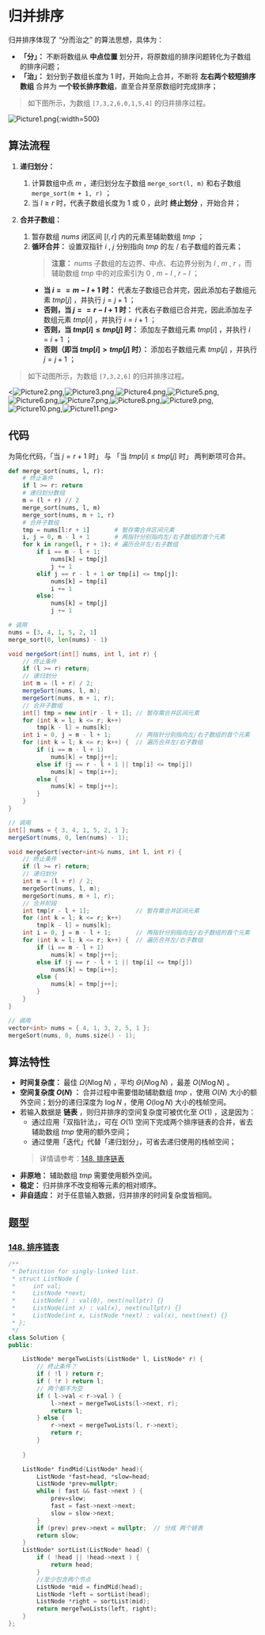 # 归并排序

归并排序体现了 “分而治之” 的算法思想，具体为：

- **「分」：** 不断将数组从 **中点位置** 划分开，将原数组的排序问题转化为子数组的排序问题；
- **「治」：** 划分到子数组长度为 1 时，开始向上合并，不断将 **左右两个较短排序数组** 合并为 **一个较长排序数组**，直至合并至原数组时完成排序；

> 如下图所示，为数组 `[7,3,2,6,0,1,5,4]` 的归并排序过程。

![Picture1.png](https://pic.leetcode-cn.com/1632675739-CNHaOu-Picture1.png){:width=500}

## 算法流程

1. **递归划分：**
   1. 计算数组中点 $m$ ，递归划分左子数组 `merge_sort(l, m)` 和右子数组 `merge_sort(m + 1, r)` ；
   2. 当 $l \geq r$  时，代表子数组长度为 1 或 0 ，此时 **终止划分** ，开始合并；

2. **合并子数组：**
   1. 暂存数组 $nums$ 闭区间 $[l, r]$ 内的元素至辅助数组 $tmp$ ；
   2. **循环合并：** 设置双指针 $i$ , $j$ 分别指向 $tmp$ 的左 / 右子数组的首元素；
      > **注意：** $nums$ 子数组的左边界、中点、右边界分别为 $l$ , $m$ , $r$ ，而辅助数组 $tmp$ 中的对应索引为 $0$ , $m - l$ , $r - l$ ；
      - **当 $i == m - l + 1$ 时：** 代表左子数组已合并完，因此添加右子数组元素 $tmp[j]$ ，并执行 $j = j + 1$ ；
      - **否则，当 $j == r - l + 1$ 时：** 代表右子数组已合并完，因此添加左子数组元素 $tmp[i]$ ，并执行 $i = i + 1$ ；
      - **否则，当 $tmp[i] \leq tmp[j]$ 时：** 添加左子数组元素 $tmp[i]$ ，并执行 $i = i + 1$ ；
      - **否则（即当 $tmp[i] > tmp[j]$ 时）：** 添加右子数组元素 $tmp[j]$ ，并执行 $j = j + 1$ ；

> 如下动图所示，为数组 `[7,3,2,6]` 的归并排序过程。

<![Picture2.png](https://pic.leetcode-cn.com/1632675858-cJeqUR-Picture2.png),![Picture3.png](https://pic.leetcode-cn.com/1632675727-PPgpZZ-Picture3.png),![Picture4.png](https://pic.leetcode-cn.com/1632675727-UVoxsJ-Picture4.png),![Picture5.png](https://pic.leetcode-cn.com/1632675727-dfjbJY-Picture5.png),![Picture6.png](https://pic.leetcode-cn.com/1632675727-UJRCIE-Picture6.png),![Picture7.png](https://pic.leetcode-cn.com/1632675727-YDhFvj-Picture7.png),![Picture8.png](https://pic.leetcode-cn.com/1632675727-hjJlql-Picture8.png),![Picture9.png](https://pic.leetcode-cn.com/1632675727-FYTodg-Picture9.png),![Picture10.png](https://pic.leetcode-cn.com/1632675727-dAGnBR-Picture10.png),![Picture11.png](https://pic.leetcode-cn.com/1632675727-VVDNmq-Picture11.png)>

## 代码

为简化代码，「当 $j = r + 1$ 时」 与 「当 $tmp[i] \leq tmp[j]$ 时」 两判断项可合并。

```Python []
def merge_sort(nums, l, r):
    # 终止条件
    if l >= r: return
    # 递归划分数组
    m = (l + r) // 2
    merge_sort(nums, l, m)
    merge_sort(nums, m + 1, r)
    # 合并子数组
    tmp = nums[l:r + 1]       # 暂存需合并区间元素
    i, j = 0, m - l + 1       # 两指针分别指向左/右子数组的首个元素
    for k in range(l, r + 1): # 遍历合并左/右子数组
        if i == m - l + 1:
            nums[k] = tmp[j]
            j += 1
        elif j == r - l + 1 or tmp[i] <= tmp[j]:
            nums[k] = tmp[i]
            i += 1
        else:
            nums[k] = tmp[j]
            j += 1

# 调用
nums = [3, 4, 1, 5, 2, 1]
merge_sort(0, len(nums) - 1)
```

```Java []
void mergeSort(int[] nums, int l, int r) {
    // 终止条件
    if (l >= r) return;
    // 递归划分
    int m = (l + r) / 2;
    mergeSort(nums, l, m);
    mergeSort(nums, m + 1, r);
    // 合并子数组
    int[] tmp = new int[r - l + 1]; // 暂存需合并区间元素
    for (int k = l; k <= r; k++)
        tmp[k - l] = nums[k];
    int i = 0, j = m - l + 1;       // 两指针分别指向左/右子数组的首个元素
    for (int k = l; k <= r; k++) {  // 遍历合并左/右子数组
        if (i == m - l + 1)
            nums[k] = tmp[j++];
        else if (j == r - l + 1 || tmp[i] <= tmp[j])
            nums[k] = tmp[i++];
        else {
            nums[k] = tmp[j++];
        }
    }
}

// 调用
int[] nums = { 3, 4, 1, 5, 2, 1 };
mergeSort(nums, 0, len(nums) - 1);
```

```C++ []
void mergeSort(vector<int>& nums, int l, int r) {
    // 终止条件
    if (l >= r) return;
    // 递归划分
    int m = (l + r) / 2;
    mergeSort(nums, l, m);
    mergeSort(nums, m + 1, r);
    // 合并阶段
    int tmp[r - l + 1];             // 暂存需合并区间元素
    for (int k = l; k <= r; k++)
        tmp[k - l] = nums[k];
    int i = 0, j = m - l + 1;       // 两指针分别指向左/右子数组的首个元素
    for (int k = l; k <= r; k++) {  // 遍历合并左/右子数组
        if (i == m - l + 1)
            nums[k] = tmp[j++];
        else if (j == r - l + 1 || tmp[i] <= tmp[j])
            nums[k] = tmp[i++];
        else {
            nums[k] = tmp[j++];
        }
    }
}

// 调用
vector<int> nums = { 4, 1, 3, 2, 5, 1 };
mergeSort(nums, 0, nums.size() - 1);
```

## 算法特性

- **时间复杂度：** 最佳 $\Omega(N \log N )$ ，平均 $\Theta(N \log N)$ ，最差 $O(N \log N)$ 。
- **空间复杂度 $O(N)$ ：** 合并过程中需要借助辅助数组 $tmp$ ，使用 $O(N)$ 大小的额外空间；划分的递归深度为 $\log N$ ，使用 $O(\log N)$ 大小的栈帧空间。
- 若输入数据是 **链表** ，则归并排序的空间复杂度可被优化至 $O(1)$ ，这是因为：
  - 通过应用「双指针法」，可在 $O(1)$ 空间下完成两个排序链表的合并，省去辅助数组 $tmp$ 使用的额外空间；
  - 通过使用「迭代」代替「递归划分」，可省去递归使用的栈帧空间；
  > 详情请参考：[148. 排序链表](https://leetcode-cn.com/problems/sort-list/solution/sort-list-gui-bing-pai-xu-lian-biao-by-jyd/)
- **非原地：** 辅助数组 $tmp$ 需要使用额外空间。
- **稳定：** 归并排序不改变相等元素的相对顺序。
- **非自适应：** 对于任意输入数据，归并排序的时间复杂度皆相同。


## 题型
### [148. 排序链表](https://leetcode-cn.com/problems/sort-list/)

```C++ []
/**
 * Definition for singly-linked list.
 * struct ListNode {
 *     int val;
 *     ListNode *next;
 *     ListNode() : val(0), next(nullptr) {}
 *     ListNode(int x) : val(x), next(nullptr) {}
 *     ListNode(int x, ListNode *next) : val(x), next(next) {}
 * };
 */
class Solution {
public:

    ListNode* mergeTwoLists(ListNode* l, ListNode* r) {
        // 终止条件？
        if ( !l ) return r;
        if ( !r ) return l;
        // 两个都不为空
        if ( l->val < r->val ) {
            l->next = mergeTwoLists(l->next, r);
            return l;
        } else {
            r->next = mergeTwoLists(l, r->next);
            return r;
        }
        
    }

    ListNode* findMid(ListNode* head){
        ListNode *fast=head, *slow=head;
        ListNode *prev=nullptr;
        while ( fast && fast->next ) {
            prev=slow;
            fast = fast->next->next;
            slow = slow->next;
        }
        if (prev) prev->next = nullptr;  // 分成 两个链表
        return slow;  
    }
    ListNode* sortList(ListNode* head) {
        if ( !head || !head->next ) {
            return head;
        } 
        //至少包含两个节点
        ListNode *mid = findMid(head);
        ListNode *left = sortList(head);
        ListNode *right = sortList(mid);
        return mergeTwoLists(left, right);
    }
};
```
